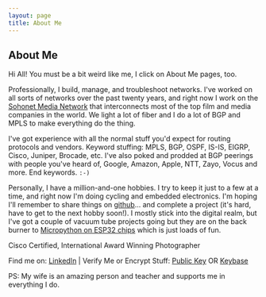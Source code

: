 ```yaml
---
layout: page
title: About Me
---
```

## About Me
Hi All! You must be a bit weird like me, I click on About Me pages, too.

Professionally, I build, manage, and troubleshoot networks. I've worked on all sorts of networks over the past twenty years, and right now I work on the [Sohonet Media Network](https://www.sohonet.com "Sohonet's Website") that interconnects most of the top film and media companies in the world. We light a lot of fiber and I do a lot of BGP and MPLS to make everything do the thing.

I've got experience with all the normal stuff you'd expect for routing protocols and vendors. Keyword stuffing: MPLS, BGP, OSPF, IS-IS, EIGRP, Cisco, Juniper, Brocade, etc. I've also poked and prodded at BGP peerings with people you've heard of, Google, Amazon, Apple, NTT, Zayo, Vocus and more. End keywords. `:-)`

Personally, I have a million-and-one hobbies. I try to keep it just to a few at a time, and right now I'm doing cycling and embedded electronics. I'm hoping I'll remember to share things on [github](https://www.github.com/jmacego "My github repository, don't laugh.")... and complete a project (it's hard, have to get to the next hobby soon!). I mostly stick into the digital realm, but I've got a couple of vacuum tube projects going but they are on the back burner to [Micropython on ESP32 chips](https://www.micropython.org) which is just loads of fun.

Cisco Certified, International Award Winning Photographer

Find me on: [LinkedIn](http://www.linkedin.com/in/jmacego "Connecting Professionals") \| Verify Me or Encrypt Stuff: [Public Key](/pubkey "GPG Public Key") OR [Keybase](https://keybase.io/jmacego "Secure Communications Platform")

PS: My wife is an amazing person and teacher and supports me in everything I do.